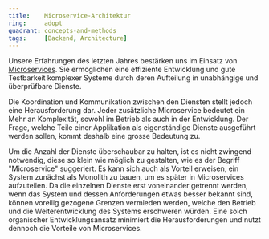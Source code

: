 ```yaml
---
title:    Microservice-Architektur  
ring:     adopt  
quadrant: concepts-and-methods
tags:     [Backend, Architecture]
---
```


Unsere Erfahrungen des letzten Jahres bestärken uns im Einsatz von [Microservices][microservices]. Sie ermöglichen eine
effiziente Entwicklung und gute Testbarkeit komplexer Systeme durch deren Aufteilung in unabhängige und überprüfbare
Dienste.

Die Koordination und Kommunikation zwischen den Diensten stellt jedoch eine Herausforderung dar. Jeder zusätzliche
Microservice bedeutet ein Mehr an Komplexität, sowohl im Betrieb als auch in der Entwicklung. Der Frage,
welche Teile einer Applikation als eigenständige Dienste ausgeführt werden sollen, kommt deshalb eine grosse Bedeutung
zu.

Um die Anzahl der Dienste überschaubar zu halten, ist es nicht zwingend notwendig, diese so klein wie möglich zu
gestalten, wie es der Begriff "Microservice" suggeriert. Es kann sich auch als Vorteil erweisen, ein System zunächst als
Monolith zu bauen, um es später in Microservices aufzuteilen. Da die einzelnen Dienste erst voneinander getrennt werden,
wenn das System und dessen Anforderungen etwas besser bekannt sind, können voreilig gezogene Grenzen vermieden werden,
welche den Betrieb und die Weiterentwicklung des Systems erschweren würden. Eine solch organischer Entwicklungsansatz
minimiert die Herausforderungen und nutzt dennoch die Vorteile von Microservices.

[microservices]: https://microservices.io/
